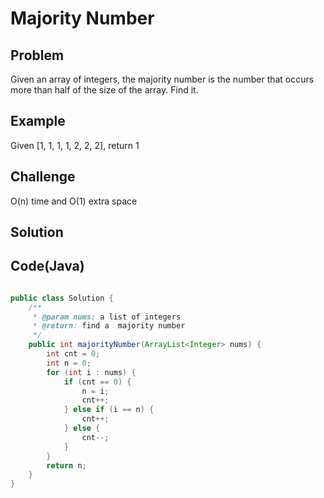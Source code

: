 Majority Number
===


Problem
-------

Given an array of integers, the majority number is the number that occurs more than half of the size of the array. Find it.

Example
-------

Given [1, 1, 1, 1, 2, 2, 2], return 1

Challenge
---------

O(n) time and O(1) extra space

Solution
--------



Code(Java)
----------

```java

public class Solution {
    /**
     * @param nums: a list of integers
     * @return: find a  majority number
     */
    public int majorityNumber(ArrayList<Integer> nums) {
        int cnt = 0;
        int n = 0;
        for (int i : nums) {
            if (cnt == 0) {
                n = i; 
                cnt++;
            } else if (i == n) {
                cnt++;
            } else {
                cnt--;
            }
        }
        return n;
    }
}

```